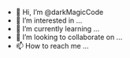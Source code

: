 - 👋 Hi, I’m @darkMagicCode
- 👀 I’m interested in ...
- 🌱 I’m currently learning ...
- 💞️ I’m looking to collaborate on ...
- 📫 How to reach me ...

<!---
darkMagicCode/darkMagicCode is a ✨ special ✨ repository because its `README.md` (this file) appears on your GitHub profile.
You can click the Preview link to take a look at your changes.
--->
